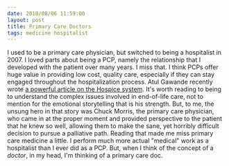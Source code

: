 ```yaml
---
date: 2010/08/06 11:59:00
layout: post
title: Primary Care Doctors
tags: medicine hospitalist
---
```


I used to be a primary care physician, but switched to being a hospitalist
in 2007. I loved parts about being a PCP, namely the relationship that I
developed with the patient over many years. I miss that. I think PCPs offer
huge value in providing low cost, quality care, especially if they can stay
engaged throughout the hospitalization process. Atul Gawande recently wrote
[a powerful article on the Hospice system](http://www.newyorker.com/reporting/2010/08/02/100802fa_fact_gawande?currentPage=all). It's
worth reading to being to understand the complex issues involved in
end-of-life care, not to mention for the emotional storytelling that is his
strength. But, to me, the unsung hero in that story was Chuck Morris, the
primary care physician, who came in at the proper moment and provided
perspective to the patient that he knew so well, allowing them to make the
sane, yet horribly difficult decision to pursue a palliative path. Reading
that made me miss primary care medicine a little. I perform much more
actual "medical" work as a hospitalist than I ever did as a PCP. But, when
I think of the concept of a *doctor*, in my head, I'm thinking of a primary
care doc.

